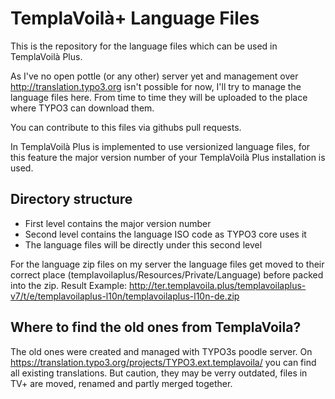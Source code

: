 # TemplaVoilà+ Language Files
This is the repository for the language files which can be used in TemplaVoilà Plus.

As I've no open pottle (or any other) server yet and management over http://translation.typo3.org isn't possible for now, I'll try to manage the language files here.
From time to time they will be uploaded to the place where TYPO3 can download them.

You can contribute to this files via githubs pull requests.

In TemplaVoilà Plus is implemented to use versionized language files, for this feature the major version number of your TemplaVoilà Plus installation is used.

Directory structure
-------------------

- First level contains the major version number
- Second level contains the language ISO code as TYPO3 core uses it
- The language files will be directly under this second level

For the language zip files on my server the language files get moved to their correct place (templavoilaplus/Resources/Private/Language) before packed into the zip.
Result Example: http://ter.templavoila.plus/templavoilaplus-v7/t/e/templavoilaplus-l10n/templavoilaplus-l10n-de.zip

Where to find the old ones from TemplaVoila?
--------------------------------------------

The old ones were created and managed with TYPO3s poodle server. On https://translation.typo3.org/projects/TYPO3.ext.templavoila/ you can find all existing translations. But caution, they may be verry outdated, files in TV+ are moved, renamed and partly merged together.
